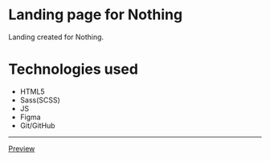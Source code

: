 # Landing page for Nothing

Landing created for Nothing.

  # Technologies used
-  HTML5
- Sass(SCSS)
- JS
- Figma
- Git/GitHub
___
[Preview](https://antonbaranskyi.github.io/nothing-landing/)

